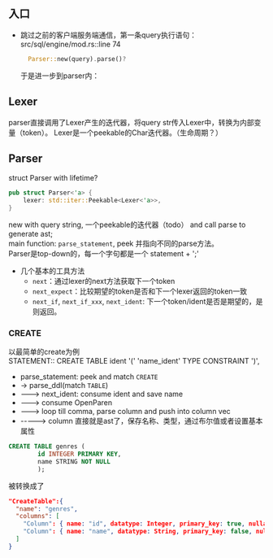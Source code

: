 ## 入口
- 跳过之前的客户端服务端通信，第一条query执行语句：src/sql/engine/mod.rs::line 74
  ```rust
    Parser::new(query).parse()?
  ```
  于是进一步到parser内：

## Lexer
parser直接调用了Lexer产生的迭代器，将query str传入Lexer中，转换为内部变量（token）。
Lexer是一个peekable的Char迭代器。（生命周期？）


## Parser
struct Parser with lifetime?
```rust
pub struct Parser<'a> {
    lexer: std::iter::Peekable<Lexer<'a>>,
}
```
new with query string, 一个peekable的迭代器（todo） and call parse to generate ast;  
main function: `parse_statement`, peek 并指向不同的parse方法。  
Parser是top-down的，每一个字句都是一个 statement + ';'
- 几个基本的工具方法
  - `next`：通过lexer的next方法获取下一个token
  - `next_expect`：比较期望的token是否和下一个lexer返回的token一致
  - `next_if`, `next_if_xxx`, `next_ident`: 下一个token/ident是否是期望的，是则返回。

### CREATE
以最简单的create为例  
  STATEMENT:: CREATE TABLE ident '(' 'name_ident' TYPE CONSTRAINT ')',  
- parse_statement: peek and match `CREATE`
- -> parse_ddl(match `TABLE`)
- ---> next_ident: consume ident and save name
- ---> consume OpenParen
- ---> loop till comma, parse column and push into column vec
- -----> column 直接就是ast了，保存名称、类型，通过布尔值或者设置基本属性
```sql
CREATE TABLE genres (
        id INTEGER PRIMARY KEY,
        name STRING NOT NULL
        );
```
被转换成了
```json
"CreateTable":{
  "name": "genres",
  "columns": [
    "Column": { name: "id", datatype: Integer, primary_key: true, nullable: None, default: None, unique: false, index: false, references: None },
    "Column": { name: "name", datatype: String, primary_key: false, nullable: Some(false), default: None, unique: false, index: false, references: None }
  ]
}
```
